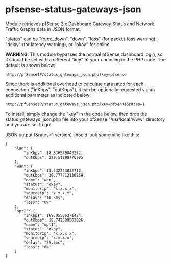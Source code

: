 # pfsense-status-gateways-json

Module retrieves pfSense 2.x Dashboard Gateway Status and Network Traffic Graphs data in JSON format.

"status" can be "force_down", "down", "loss" (for packet-loss warning), "delay" (for latency
warning), or "okay" for online.

**WARNING**: This module bypasses the normal pfSense dashboard login, so it should be set with a different "key" of your choosing in the PHP code.  The default is shown below:

`
http://pfSenseIP/status_gateways_json.php?key=pfsense 
`

Since there is additional overhead to calculate data rates for
each connection ("inKbps", "outKbps"), it can be optionally
requested via an additional parameter as indicated below:

`
http://pfSenseIP/status_gateways_json.php?key=pfsense&rates=1 
`

To install, simply change the "key" in the code below, then drop
the status_gateways_json.php file into your pfSense "/usr/local/www"
directory and you are set to go! 

JSON output (&rates=1 version) should look something like this:

```
{
    "lan": {
        "inKbps": 18.836579043272,
        "outKbps": 229.51290776905
    },
    "wan": {
        "inKbps": 13.232223032712,
        "outKbps": 30.777712136859,
        "name": "wan",
        "status": "okay",
        "monitorip": "x.x.x.x",
        "sourceip": "x.x.x.x",
        "delay": "10.3ms",
        "loss": "0%"
    },
    "opt1": {
        "inKbps": 169.05506271424,
        "outKbps": 19.742589503826,
        "name": "opt1",
        "status": "okay",
        "monitorip": "x.x.x.x",
        "sourceip": "x.x.x.x",
        "delay": "25.5ms",
        "loss": "0%"
    }
}
```
